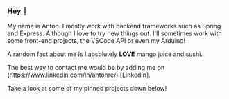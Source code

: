 ### Hey 👋

My name is Anton. I mostly work with backend frameworks such as Spring and Express. Although I love to try new things out. I'll sometimes work with some front-end projects, the VSCode API or even my Arduino!

A random fact about me is I absolutely **LOVE** mango juice and sushi.

The best way to contact me would be by adding me on (https://www.linkedin.com/in/antonre/) [LinkedIn].

Take a look at some of my pinned projects down below!

<!--
**icepaq/icepaq** is a ✨ _special_ ✨ repository because its `README.md` (this file) appears on your GitHub profile.

Here are some ideas to get you started:

- 🔭 I’m currently working on ...
- 🌱 I’m currently learning ...
- 👯 I’m looking to collaborate on ...
- 🤔 I’m looking for help with ...
- 💬 Ask me about ...
- 📫 How to reach me: ...
- 😄 Pronouns: ...
- ⚡ Fun fact: ...
-->
